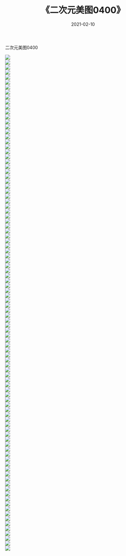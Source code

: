 ﻿---
layout: post
title:  《二次元美图0400》
date:   2021-02-10
img: http://imgx.orgx.ga/二次元/2021/二次元美图0400/000.jpg
categories: [美女, 清纯, 唯美]
---

二次元美图0400

 ![](http://imgx.orgx.ga/二次元/2021/二次元美图0400/001.jpg) <br>![](http://imgx.orgx.ga/二次元/2021/二次元美图0400/002.jpg) <br>![](http://imgx.orgx.ga/二次元/2021/二次元美图0400/003.jpg) <br>![](http://imgx.orgx.ga/二次元/2021/二次元美图0400/004.jpg) <br>![](http://imgx.orgx.ga/二次元/2021/二次元美图0400/005.jpg) <br>![](http://imgx.orgx.ga/二次元/2021/二次元美图0400/006.jpg) <br>![](http://imgx.orgx.ga/二次元/2021/二次元美图0400/007.jpg) <br>![](http://imgx.orgx.ga/二次元/2021/二次元美图0400/008.jpg) <br>![](http://imgx.orgx.ga/二次元/2021/二次元美图0400/009.jpg) <br>![](http://imgx.orgx.ga/二次元/2021/二次元美图0400/010.jpg) <br>![](http://imgx.orgx.ga/二次元/2021/二次元美图0400/011.jpg) <br>![](http://imgx.orgx.ga/二次元/2021/二次元美图0400/012.jpg) <br>![](http://imgx.orgx.ga/二次元/2021/二次元美图0400/013.jpg) <br>![](http://imgx.orgx.ga/二次元/2021/二次元美图0400/014.jpg) <br>![](http://imgx.orgx.ga/二次元/2021/二次元美图0400/015.jpg) <br>![](http://imgx.orgx.ga/二次元/2021/二次元美图0400/016.jpg) <br>![](http://imgx.orgx.ga/二次元/2021/二次元美图0400/017.jpg) <br>![](http://imgx.orgx.ga/二次元/2021/二次元美图0400/018.jpg) <br>![](http://imgx.orgx.ga/二次元/2021/二次元美图0400/019.jpg) <br>![](http://imgx.orgx.ga/二次元/2021/二次元美图0400/020.jpg) <br>![](http://imgx.orgx.ga/二次元/2021/二次元美图0400/021.jpg) <br>![](http://imgx.orgx.ga/二次元/2021/二次元美图0400/022.jpg) <br>![](http://imgx.orgx.ga/二次元/2021/二次元美图0400/023.jpg) <br>![](http://imgx.orgx.ga/二次元/2021/二次元美图0400/024.jpg) <br>![](http://imgx.orgx.ga/二次元/2021/二次元美图0400/025.jpg) <br>![](http://imgx.orgx.ga/二次元/2021/二次元美图0400/026.jpg) <br>![](http://imgx.orgx.ga/二次元/2021/二次元美图0400/027.jpg) <br>![](http://imgx.orgx.ga/二次元/2021/二次元美图0400/028.jpg) <br>![](http://imgx.orgx.ga/二次元/2021/二次元美图0400/029.jpg) <br>![](http://imgx.orgx.ga/二次元/2021/二次元美图0400/030.jpg) <br>![](http://imgx.orgx.ga/二次元/2021/二次元美图0400/031.jpg) <br>![](http://imgx.orgx.ga/二次元/2021/二次元美图0400/032.jpg) <br>![](http://imgx.orgx.ga/二次元/2021/二次元美图0400/033.jpg) <br>![](http://imgx.orgx.ga/二次元/2021/二次元美图0400/034.jpg) <br>![](http://imgx.orgx.ga/二次元/2021/二次元美图0400/035.jpg) <br>![](http://imgx.orgx.ga/二次元/2021/二次元美图0400/036.jpg) <br>![](http://imgx.orgx.ga/二次元/2021/二次元美图0400/037.jpg) <br>![](http://imgx.orgx.ga/二次元/2021/二次元美图0400/038.jpg) <br>![](http://imgx.orgx.ga/二次元/2021/二次元美图0400/039.jpg) <br>![](http://imgx.orgx.ga/二次元/2021/二次元美图0400/040.jpg) <br>![](http://imgx.orgx.ga/二次元/2021/二次元美图0400/041.jpg) <br>![](http://imgx.orgx.ga/二次元/2021/二次元美图0400/042.jpg) <br>![](http://imgx.orgx.ga/二次元/2021/二次元美图0400/043.jpg) <br>![](http://imgx.orgx.ga/二次元/2021/二次元美图0400/044.jpg) <br>![](http://imgx.orgx.ga/二次元/2021/二次元美图0400/045.jpg) <br>![](http://imgx.orgx.ga/二次元/2021/二次元美图0400/046.jpg) <br>![](http://imgx.orgx.ga/二次元/2021/二次元美图0400/047.jpg) <br>![](http://imgx.orgx.ga/二次元/2021/二次元美图0400/048.jpg) <br>![](http://imgx.orgx.ga/二次元/2021/二次元美图0400/049.jpg) <br>![](http://imgx.orgx.ga/二次元/2021/二次元美图0400/050.jpg) <br>![](http://imgx.orgx.ga/二次元/2021/二次元美图0400/051.jpg) <br>![](http://imgx.orgx.ga/二次元/2021/二次元美图0400/052.jpg) <br>![](http://imgx.orgx.ga/二次元/2021/二次元美图0400/053.jpg) <br>![](http://imgx.orgx.ga/二次元/2021/二次元美图0400/054.jpg) <br>![](http://imgx.orgx.ga/二次元/2021/二次元美图0400/055.jpg) <br>![](http://imgx.orgx.ga/二次元/2021/二次元美图0400/056.jpg) <br>![](http://imgx.orgx.ga/二次元/2021/二次元美图0400/057.jpg) <br>![](http://imgx.orgx.ga/二次元/2021/二次元美图0400/058.jpg) <br>![](http://imgx.orgx.ga/二次元/2021/二次元美图0400/059.jpg) <br>![](http://imgx.orgx.ga/二次元/2021/二次元美图0400/060.jpg) <br>![](http://imgx.orgx.ga/二次元/2021/二次元美图0400/061.jpg) <br>![](http://imgx.orgx.ga/二次元/2021/二次元美图0400/062.jpg) <br>![](http://imgx.orgx.ga/二次元/2021/二次元美图0400/063.jpg) <br>![](http://imgx.orgx.ga/二次元/2021/二次元美图0400/064.jpg) <br>![](http://imgx.orgx.ga/二次元/2021/二次元美图0400/065.jpg) <br>![](http://imgx.orgx.ga/二次元/2021/二次元美图0400/066.jpg) <br>![](http://imgx.orgx.ga/二次元/2021/二次元美图0400/067.jpg) <br>![](http://imgx.orgx.ga/二次元/2021/二次元美图0400/068.jpg) <br>![](http://imgx.orgx.ga/二次元/2021/二次元美图0400/069.jpg) <br>![](http://imgx.orgx.ga/二次元/2021/二次元美图0400/070.jpg) <br>![](http://imgx.orgx.ga/二次元/2021/二次元美图0400/071.jpg) <br>![](http://imgx.orgx.ga/二次元/2021/二次元美图0400/072.jpg) <br>![](http://imgx.orgx.ga/二次元/2021/二次元美图0400/073.jpg) <br>![](http://imgx.orgx.ga/二次元/2021/二次元美图0400/074.jpg) <br>![](http://imgx.orgx.ga/二次元/2021/二次元美图0400/075.jpg) <br>![](http://imgx.orgx.ga/二次元/2021/二次元美图0400/076.jpg) <br>![](http://imgx.orgx.ga/二次元/2021/二次元美图0400/077.jpg) <br>![](http://imgx.orgx.ga/二次元/2021/二次元美图0400/078.jpg) <br>![](http://imgx.orgx.ga/二次元/2021/二次元美图0400/079.jpg) <br>![](http://imgx.orgx.ga/二次元/2021/二次元美图0400/080.jpg) <br>![](http://imgx.orgx.ga/二次元/2021/二次元美图0400/081.jpg) <br>![](http://imgx.orgx.ga/二次元/2021/二次元美图0400/082.jpg) <br>![](http://imgx.orgx.ga/二次元/2021/二次元美图0400/083.jpg) <br>![](http://imgx.orgx.ga/二次元/2021/二次元美图0400/084.jpg) <br>![](http://imgx.orgx.ga/二次元/2021/二次元美图0400/085.jpg) <br>![](http://imgx.orgx.ga/二次元/2021/二次元美图0400/086.jpg) <br>![](http://imgx.orgx.ga/二次元/2021/二次元美图0400/087.jpg) <br>![](http://imgx.orgx.ga/二次元/2021/二次元美图0400/088.jpg) <br>![](http://imgx.orgx.ga/二次元/2021/二次元美图0400/089.jpg) <br>![](http://imgx.orgx.ga/二次元/2021/二次元美图0400/090.jpg) <br>![](http://imgx.orgx.ga/二次元/2021/二次元美图0400/091.jpg) <br>![](http://imgx.orgx.ga/二次元/2021/二次元美图0400/092.jpg) <br>![](http://imgx.orgx.ga/二次元/2021/二次元美图0400/093.jpg) <br>![](http://imgx.orgx.ga/二次元/2021/二次元美图0400/094.jpg) <br>![](http://imgx.orgx.ga/二次元/2021/二次元美图0400/095.jpg) <br>![](http://imgx.orgx.ga/二次元/2021/二次元美图0400/096.jpg) <br>![](http://imgx.orgx.ga/二次元/2021/二次元美图0400/097.jpg) <br>![](http://imgx.orgx.ga/二次元/2021/二次元美图0400/098.jpg) <br>![](http://imgx.orgx.ga/二次元/2021/二次元美图0400/099.jpg) <br>![](http://imgx.orgx.ga/二次元/2021/二次元美图0400/100.jpg) <br>